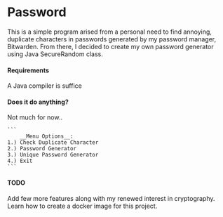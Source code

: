 # Password

This is a simple program arised from a personal need to find annoying, duplicate characters in passwords generated by my password manager, Bitwarden. From there, I decided to create my own password generator using Java SecureRandom class.

#### Requirements
A Java compiler is suffice

#### Does it do anything?
Not much for now..


    ```
        __Menu Options__:
    1.) Check Duplicate Character
    2.) Password Generator
    3.) Unique Password Generator
    4.) Exit
    ```

#### TODO
Add few more features along with my renewed interest in cryptography.
Learn how to create a docker image for this project.
